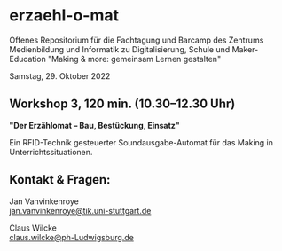 # erzaehl-o-mat
Offenes Repositorium 
für die Fachtagung und Barcamp des Zentrums Medienbildung und Informatik zu Digitalisierung, Schule und Maker-Education
"Making & more: gemeinsam Lernen gestalten"  

Samstag, 29. Oktober 2022

## Workshop 3, 120 min. (10.30–12.30 Uhr)
**"Der Erzählomat – Bau, Bestückung, Einsatz"**   

Ein RFID-Technik gesteuerter Soundausgabe-Automat für das Making in Unterrichtssituationen.


## Kontakt & Fragen:
Jan Vanvinkenroye  
<jan.vanvinkenroye@tik.uni-stuttgart.de>

Claus Wilcke  
<claus.wilcke@ph-Ludwigsburg.de>
